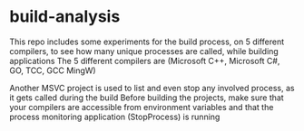 # build-analysis

This repo includes some experiments for the build process, on 5 different compilers, to see how many unique processes are called, while building applications
The 5 different compilers are (Microsoft C++, Microsoft C#, GO, TCC, GCC MingW)

Another MSVC project is used to list and even stop any involved process, as it gets called during the build
Before building the projects, make sure that your compilers are accessible from environment variables and that the process monitoring application (StopProcess) is running
